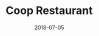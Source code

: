 ﻿---
title:          "Coop Restaurant"
date:           "2018-07-05"
draft:          false
robotsExclude:  true
forceNowrap:    false
---
